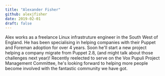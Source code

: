 ```yaml
---
title: "Alexander Fisher"
github: alexjfisher
date: 2019-02-01
draft: false
---
```


Alex works as a freelance Linux infrastruture engineer in the South West of England.
He has been specialising in helping companies with their Puppet and Foreman adoption for over 4 years.
Soon he'll start a new project helping a company migrate from Puppet 2.8, (and might talk about those challenges next year)!
Recently reelected to serve on the Vox Pupuli Project Management Committee, he's looking forward to helping more people become involved with the fantastic community we have got.
